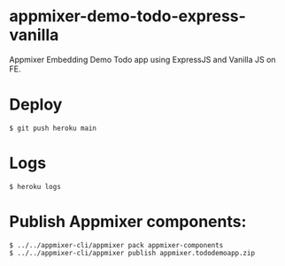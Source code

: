 # appmixer-demo-todo-express-vanilla
Appmixer Embedding Demo Todo app using ExpressJS and Vanilla JS on FE.


# Deploy

```
$ git push heroku main
```

# Logs

```
$ heroku logs
```

# Publish Appmixer components:

```
$ ../../appmixer-cli/appmixer pack appmixer-components
$ ../../appmixer-cli/appmixer publish appmixer.tododemoapp.zip
```